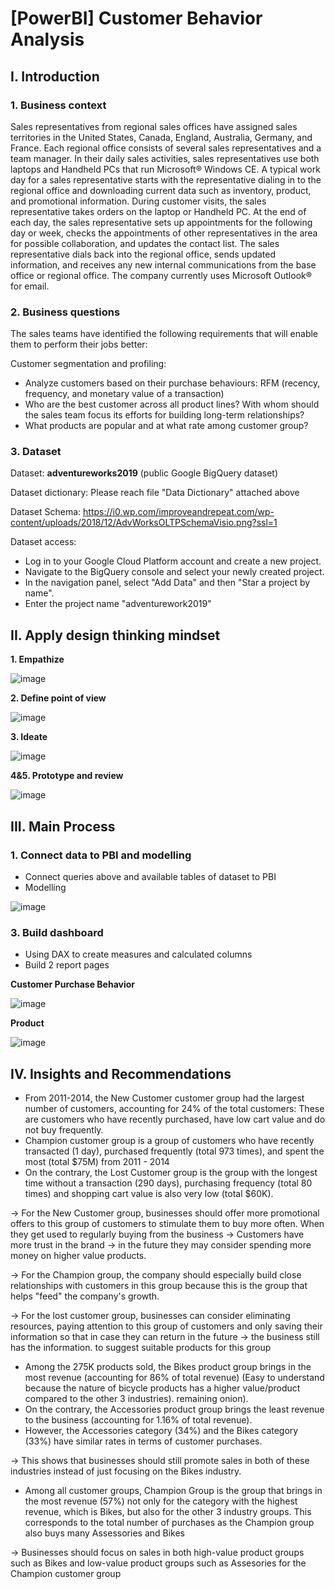 # [PowerBI] Customer Behavior Analysis

## I. Introduction
### 1. Business context
Sales representatives from regional sales offices have assigned sales territories in the United States, Canada, England, Australia, Germany, and France. Each regional office consists of several sales representatives and a team manager. In their daily sales activities, sales representatives use both laptops and Handheld PCs that run Microsoft® Windows CE. A typical work day for a sales representative starts with the representative dialing in to the regional office and downloading current data such as inventory, product, and promotional information. During customer visits, the sales representative takes orders on the laptop or Handheld PC. At the end of each day, the sales representative sets up appointments for the following day or week, checks the appointments of other representatives in the area for possible collaboration, and updates the contact list. The sales representative dials back into the regional office, sends updated information, and receives any new internal communications from the base office or regional office. The company currently uses Microsoft Outlook® for email.

### 2. Business questions
The sales teams have identified the following requirements that will enable them to perform their jobs better:

Customer segmentation and profiling:
- Analyze customers based on their purchase behaviours: RFM (recency, frequency, and monetary value of a transaction)
- Who are the best customer across all product lines? With whom should the sales team focus its efforts for building long-term relationships?
- What products are popular and at what rate among customer group?
### 3. Dataset
Dataset: **adventureworks2019** (public Google BigQuery dataset)

Dataset dictionary: Please reach file "Data Dictionary" attached above

Dataset Schema: https://i0.wp.com/improveandrepeat.com/wp-content/uploads/2018/12/AdvWorksOLTPSchemaVisio.png?ssl=1

Dataset access: 
- Log in to your Google Cloud Platform account and create a new project.
- Navigate to the BigQuery console and select your newly created project.
- In the navigation panel, select "Add Data" and then "Star a project by name".
- Enter the project name "adventurework2019"

## II. Apply design thinking mindset
**1. Empathize**

![image](https://github.com/user-attachments/assets/5082ae49-5a4e-441d-b14b-dc4cdf5fac02)

**2. Define point of view**

![image](https://github.com/user-attachments/assets/99c0c294-2ed5-40c0-8582-fe6cccd6aa0a)


**3. Ideate**

![image](https://github.com/user-attachments/assets/1a70413c-e5f2-4650-999f-7f9948db13da)

**4&5. Prototype and review**

![image](https://github.com/user-attachments/assets/3e6ce36e-55e4-4e89-8fc4-2a3b74bc7a41)


## III. Main Process
### 1. Connect data to PBI and modelling

- Connect queries above and available tables of dataset to PBI
- Modelling

![image](https://github.com/user-attachments/assets/06605c8a-d9e3-43e3-b44e-f6c7e442bba0)

### 3. Build dashboard

- Using DAX to create measures and calculated columns
- Build 2 report pages

**Customer Purchase Behavior**

![image](https://github.com/user-attachments/assets/57ed7ff5-29d7-48e9-a4b0-121387842c18)

**Product**

![image](https://github.com/user-attachments/assets/22c01183-3c7d-4941-9f35-65e45f77a193)

## IV. Insights and Recommendations
- From 2011-2014, the New Customer customer group had the largest number of customers, accounting for 24% of the total customers: These are customers who have recently purchased, have low cart value and do not buy frequently.
- Champion customer group is a group of customers who have recently transacted (1 day), purchased frequently (total 973 times), and spent the most (total $75M) from 2011 - 2014
- On the contrary, the Lost Customer group is the group with the longest time without a transaction (290 days), purchasing frequency (total 80 times) and shopping cart value is also very low (total $60K).

→ For the New Customer group, businesses should offer more promotional offers to this group of customers to stimulate them to buy more often. When they get used to regularly buying from the business -> Customers have more trust in the brand -> in the future they may consider spending more money on higher value products.

→ For the Champion group, the company should especially build close relationships with customers in this group because this is the group that helps "feed" the company's growth.

→ For the lost customer group, businesses can consider eliminating resources, paying attention to this group of customers and only saving their information so that in case they can return in the future -> the business still has the information. to suggest suitable products for this group

- Among the 275K products sold, the Bikes product group brings in the most revenue (accounting for 86% of total revenue) (Easy to understand because the nature of bicycle products has a higher value/product compared to the other 3 industries). remaining onion).
- On the contrary, the Accessories product group brings the least revenue to the business (accounting for 1.16% of total revenue).
- However, the Accessories category (34%) and the Bikes category (33%) have similar rates in terms of customer purchases.

→ This shows that businesses should still promote sales in both of these industries instead of just focusing on the Bikes industry.

- Among all customer groups, Champion Group is the group that brings in the most revenue (57%) not only for the category with the highest revenue, which is Bikes, but also for the other 3 industry groups. This corresponds to the total number of purchases as the Champion group also buys many Assessories and Bikes

→ Businesses should focus on sales in both high-value product groups such as Bikes and low-value product groups such as Assesories for the Champion customer group


